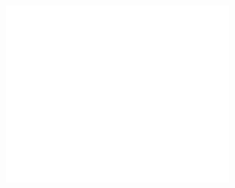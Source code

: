 <div align="center">
	<br />
	<a href="https://github.com/rodrigofuentes/rodrigofuentes/blame/master/readme.svg">
		<img src="readme.svg" width="800" height="400">
	</a>
	<br />
</div>
<!--
**rodrigofuentes/rodrigofuentes** is a ✨ _special_ ✨ repository because its `README.md` (this file) appears on your GitHub profile.

Here are some ideas to get you started:

- 🔭 I’m currently working on ...
- 🌱 I’m currently learning ...
- 👯 I’m looking to collaborate on ...
- 🤔 I’m looking for help with ...
- 💬 Ask me about ...
- 📫 How to reach me: ...
- 😄 Pronouns: ...
- ⚡ Fun fact: ...
-->
